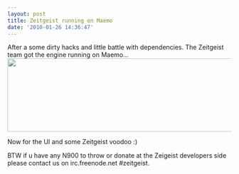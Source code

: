 ```yaml
---
layout: post
title: Zeitgeist running on Maemo
date: '2010-01-26 14:36:47'
---
```


After a some dirty hacks and little battle with dependencies. The Zeitgeist team got the engine running on Maemo...
<a href="http://geekyogre.com/content/images/2010/01/Screenshot-scratchbox@Junior.png"><img class="alignnone size-full wp-image-1065" title="Screenshot-scratchbox@Junior" src="http://geekyogre.com/content/images/2010/01/Screenshot-scratchbox@Junior.png" alt="" width="775" height="165" /></a>

Now for the UI and some Zeitgeist voodoo :)

BTW if u have any N900 to throw or donate at the Zeigeist developers side please contact us on irc.freenode.net #zeitgeist.